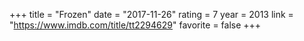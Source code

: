 +++
title = "Frozen"
date = "2017-11-26"
rating = 7
year = 2013
link = "https://www.imdb.com/title/tt2294629"
favorite = false
+++

